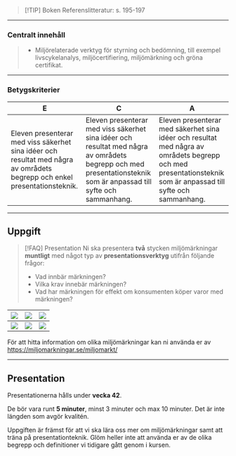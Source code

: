 >[!TIP] Boken
Referenslitteratur: s. 195-197

---

### Centralt innehåll

> - Miljörelaterade verktyg för styrning och bedömning, till exempel livscykelanalys, miljöcertifiering, miljömärkning och gröna certifikat.

---

### Betygskriterier

|E | C| A |
| -------- | -------- | -------- |
| Eleven presenterar med viss säkerhet sina idéer och resultat med några av områdets begrepp och enkel presentationsteknik.    | Eleven presenterar med viss säkerhet sina idéer och resultat med några av områdets begrepp och med presentationsteknik som är anpassad till syfte och sammanhang.    | Eleven presenterar med säkerhet sina idéer och resultat med några av områdets begrepp och med presentationsteknik som är anpassad till syfte och sammanhang.     |

---

## Uppgift

>[!FAQ] Presentation
Ni ska presentera **två** stycken miljömärkningar **muntligt** med något typ av **presentationsverktyg** utifrån följande frågor:
>- Vad innbär märkningen?
>- Vilka krav innebär märkningen?
>- Vad har märkningen för effekt om konsumenten köper varor med märkningen?


| ![](https://hackmd.io/_uploads/rk6AVCG-a.png) | ![](https://hackmd.io/_uploads/ryV8SRfWa.png) | ![](https://hackmd.io/_uploads/B1DwBCGW6.png) |
| -------- | -------- | -------- |
| ![](https://hackmd.io/_uploads/HJ634AzZT.png)    | ![](https://hackmd.io/_uploads/S1WCE0MZa.png)    | ![](https://hackmd.io/_uploads/Bk6uH0M-T.png)|


För att hitta information om olika miljömärkningar kan ni använda er av https://miljomarkningar.se/miljomarkt/

---

## Presentation

Presentationerna hålls under **vecka 42**.

De bör vara runt **5 minuter**, minst 3 minuter och max 10 minuter. Det är inte längden som avgör kvalitén.

Uppgiften är främst för att vi ska lära oss mer om miljömärkningar samt att träna på presentationteknik. Glöm heller inte att använda er av de olika begrepp och definitioner vi tidigare gått genom i kursen.


